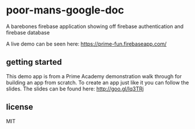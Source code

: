 # poor-mans-google-doc
A barebones firebase application showing off firebase authentication and firebase database

A live demo can be seen here: https://prime-fun.firebaseapp.com/

## getting started
This demo app is from a Prime Academy demonstration walk through for building an app from scratch. To create an app just like it you can follow the slides. The slides can be found here: http://goo.gl/Iq3TRj


## license
MIT
